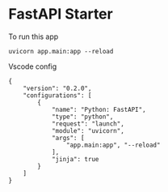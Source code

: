 # FastAPI Starter

To run this app
```
uvicorn app.main:app --reload
```

Vscode config
```
{
    "version": "0.2.0",
    "configurations": [
        {
            "name": "Python: FastAPI",
            "type": "python",
            "request": "launch",
            "module": "uvicorn",
            "args": [
                "app.main:app", "--reload"
            ],
            "jinja": true
        }
    ]
}
```
